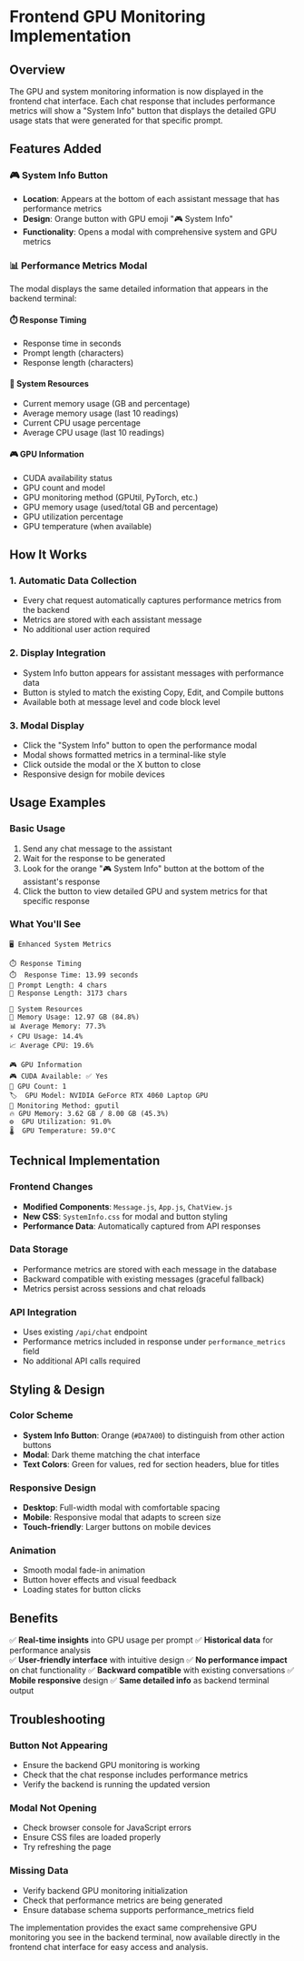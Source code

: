 # Frontend GPU Monitoring Implementation

## Overview

The GPU and system monitoring information is now displayed in the frontend chat interface. Each chat response that includes performance metrics will show a "System Info" button that displays the detailed GPU usage stats that were generated for that specific prompt.

## Features Added

### 🎮 System Info Button
- **Location**: Appears at the bottom of each assistant message that has performance metrics
- **Design**: Orange button with GPU emoji "🎮 System Info"
- **Functionality**: Opens a modal with comprehensive system and GPU metrics

### 📊 Performance Metrics Modal
The modal displays the same detailed information that appears in the backend terminal:

#### ⏱️ Response Timing
- Response time in seconds
- Prompt length (characters)
- Response length (characters)

#### 💾 System Resources
- Current memory usage (GB and percentage)
- Average memory usage (last 10 readings)
- Current CPU usage percentage
- Average CPU usage (last 10 readings)

#### 🎮 GPU Information
- CUDA availability status
- GPU count and model
- GPU monitoring method (GPUtil, PyTorch, etc.)
- GPU memory usage (used/total GB and percentage)
- GPU utilization percentage
- GPU temperature (when available)

## How It Works

### 1. **Automatic Data Collection**
- Every chat request automatically captures performance metrics from the backend
- Metrics are stored with each assistant message
- No additional user action required

### 2. **Display Integration**
- System Info button appears for assistant messages with performance data
- Button is styled to match the existing Copy, Edit, and Compile buttons
- Available both at message level and code block level

### 3. **Modal Display**
- Click the "System Info" button to open the performance modal
- Modal shows formatted metrics in a terminal-like style
- Click outside the modal or the X button to close
- Responsive design for mobile devices

## Usage Examples

### Basic Usage
1. Send any chat message to the assistant
2. Wait for the response to be generated
3. Look for the orange "🎮 System Info" button at the bottom of the assistant's response
4. Click the button to view detailed GPU and system metrics for that specific response

### What You'll See
```
🖥️ Enhanced System Metrics

⏱️ Response Timing
⏱️  Response Time: 13.99 seconds
📝 Prompt Length: 4 chars
💬 Response Length: 3173 chars

💾 System Resources
💾 Memory Usage: 12.97 GB (84.8%)
📊 Average Memory: 77.3%
⚡ CPU Usage: 14.4%
📈 Average CPU: 19.6%

🎮 GPU Information
🎮 CUDA Available: ✅ Yes
🔢 GPU Count: 1
🏷️  GPU Model: NVIDIA GeForce RTX 4060 Laptop GPU
🔧 Monitoring Method: gputil
🔥 GPU Memory: 3.62 GB / 8.00 GB (45.3%)
⚙️  GPU Utilization: 91.0%
🌡️  GPU Temperature: 59.0°C
```

## Technical Implementation

### Frontend Changes
- **Modified Components**: `Message.js`, `App.js`, `ChatView.js`
- **New CSS**: `SystemInfo.css` for modal and button styling
- **Performance Data**: Automatically captured from API responses

### Data Storage
- Performance metrics are stored with each message in the database
- Backward compatible with existing messages (graceful fallback)
- Metrics persist across sessions and chat reloads

### API Integration
- Uses existing `/api/chat` endpoint
- Performance metrics included in response under `performance_metrics` field
- No additional API calls required

## Styling & Design

### Color Scheme
- **System Info Button**: Orange (`#DA7A00`) to distinguish from other action buttons
- **Modal**: Dark theme matching the chat interface
- **Text Colors**: Green for values, red for section headers, blue for titles

### Responsive Design
- **Desktop**: Full-width modal with comfortable spacing
- **Mobile**: Responsive modal that adapts to screen size
- **Touch-friendly**: Larger buttons on mobile devices

### Animation
- Smooth modal fade-in animation
- Button hover effects and visual feedback
- Loading states for button clicks

## Benefits

✅ **Real-time insights** into GPU usage per prompt
✅ **Historical data** for performance analysis  
✅ **User-friendly interface** with intuitive design
✅ **No performance impact** on chat functionality
✅ **Backward compatible** with existing conversations
✅ **Mobile responsive** design
✅ **Same detailed info** as backend terminal output

## Troubleshooting

### Button Not Appearing
- Ensure the backend GPU monitoring is working
- Check that the chat response includes performance metrics
- Verify the backend is running the updated version

### Modal Not Opening
- Check browser console for JavaScript errors
- Ensure CSS files are loaded properly
- Try refreshing the page

### Missing Data
- Verify backend GPU monitoring initialization
- Check that performance metrics are being generated
- Ensure database schema supports performance_metrics field

The implementation provides the exact same comprehensive GPU monitoring you see in the backend terminal, now available directly in the frontend chat interface for easy access and analysis. 